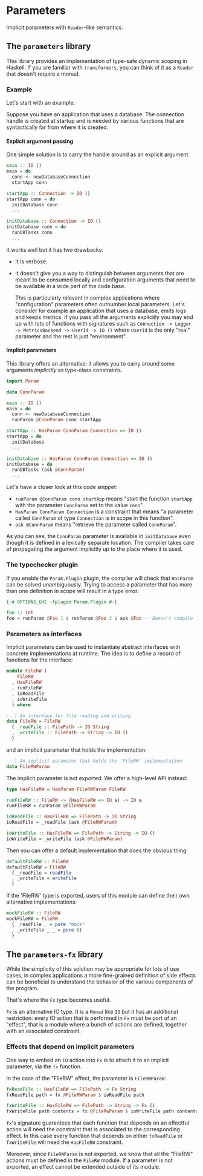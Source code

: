 # Parameters

Implicit parameters with `Reader`-like semantics.

## The `parameters` library

This library provides an implementation of type-safe dynamic scoping in Haskell.
If you are familiar with `transformers`, you can think of it as a `Reader` that doesn't require a monad.

### Example

Let's start with an example.

Suppose you have an application that uses a database.
The connection handle is created at startup and is needed by various functions that are syntactically far from where it is created.

#### Explicit argument passing

One simple solution is to carry the handle around as an explicit argument.

```Haskell
main :: IO ()
main = do
  conn <- newDatabaseConnection
  startApp conn

startApp :: Connection -> IO ()
startApp conn = do
  initDatabase conn
  ...

initDatabase :: Connection -> IO ()
initDatabase conn = do
  runDBTasks conn
  ...
```

It works well but it has two drawbacks:
- It is verbose.
- It doesn't give you a way to distinguish between arguments that are meant to be consumed locally and configuration arguments that need to be available in a wide part of the code base.
  
  This is particularly relevant in complex applications where "configuration" parameters often outnumber local parameters. Let's consider for example an application that uses a database, emits logs and keeps metrics. If you pass all the arguments explicitly you may end up with lots of functions with signatures such as `Connection -> Logger -> MetricsBackend -> UserId -> IO ()` where `UserId` is the only "real" parameter and the rest is just "environment".

#### Implicit parameters

This library offers an alternative: it allows you to carry around some arguments *implicitly* as type-class constraints.

```Haskell
import Param

data ConnParam

main :: IO ()
main = do
  conn <- newDatabaseConnection
  runParam @ConnParam conn startApp

startApp :: HasParam ConnParam Connection => IO ()
startApp = do
  initDatabase
  ...

initDatabase :: HasParam ConnParam Connection => IO ()
initDatabase = do
  runDBTasks (ask @ConnParam)
  ...
```

Let's have a closer look at this code snippet:

- `runParam @ConnParam conn startApp` means "start the function `startApp` with the parameter `ConnParam` set to the value `conn`".
- `HasParam ConnParam Connection` is a constraint that means "a parameter called `ConnParam` of type `Connection` is in scope in this function".
- `ask @ConnParam` means "retrieve the parameter called `ConnParam`".

As you can see, the `ConnParam` parameter is available in `initDatabase` even though it is defined in a lexically separate location.
The compiler takes care of propagating the argument implicitly up to the place where it is used.

### The typechecker plugin

If you enable the `Param.Plugin` plugin, the compiler will check that `HasParam` can be solved unambiguously.
Trying to access a parameter that has more than one definition in scope will result in a type error.

```Haskell
{-# OPTIONS_GHC -fplugin Param.Plugin #-}

foo :: Int
foo = runParam @Foo 1 $ runParam @Foo 2 $ ask @Foo -- Doesn't compile
```

### Parameters as interfaces

Implicit parameters can be used to instantiate abstract interfaces with concrete implementations at runtime.
The idea is to define a record of functions for the interface:

```Haskell
module FileRW (
    FileRW
  , HasFileRW
  , runFileRW
  , ioReadFile
  , ioWriteFile
  ) where

-- | An interface for file reading and writing
data FileRW = FileRW
  { _readFile :: FilePath -> IO String
  , _writeFile :: FilePath -> String -> IO ()
  }
```

and an implicit parameter that holds the implementation:

```Haskell
-- | An implicit parameter that holds the 'FileRW' implementation
data FileRWParam
```

The implicit parameter is not exported. We offer a high-level API instead:

```Haskell
type HasFileRW = HasParam FileRWParam FileRW

runFileRW :: FileRW -> (HasFileRW => IO a) -> IO a
runFileRW = runParam @FileRWParam

ioReadFile :: HasFileRW => FilePath -> IO String
ioReadFile = _readFile (ask @FileRWParam)

ioWriteFile :: HasFileRW => FilePath -> String -> IO ()
ioWriteFile = _writeFile (ask @FileRWParam)
```

Then you can offer a default implementation that does the obvious thing:

```Haskell
defaultFileRW :: FileRW
defaultFileRW = FileRW
  { _readFile = readFile
  , _writeFile = writeFile
  }
```

If the 'FileRW' type is exported, users of this module can define their own alternative implementations:

```Haskell
mockFileRW :: FileRW
mockFileRW = FileRW
  { _readFile _ = pure "mock"
  , _writeFile _ _ = pure ()
  }
```

## The `parameters-fx` library

While the simplicity of this solution may be appropriate for lots of use cases,
in complex applications a more fine-grained definition of side effects can be beneficial to understand the behavior of the various components of the program.

That's where the `Fx` type becomes useful.

`Fx` is an alternative IO type.
It is a `Monad` like `IO` but it has an additional restriction:
every IO action that is performed in `Fx` must be part of an "effect",
that is a module where a bunch of actions are defined, together with an associated constraint.

### Effects that depend on implicit parameters

One way to embed an `IO` action into `Fx` is to attach it to an implicit parameter, via the `fx` function.

In the case of the "FileRW" effect, the parameter is `FileRWParam`:

```Haskell
fxReadFile :: HasFileRW => FilePath -> Fx String
fxReadFile path = fx @FileRWParam $ ioReadFile path

fxWriteFile :: HasFileRW => FilePath -> String -> Fx ()
fxWriteFile path contents = fx @FileRwParam $ ioWriteFile path contents
```

`fx`'s signature guarantees that each function that depends on an effectful action will need the constraint
that is associated to the corresponding effect.
In this case every function that depends on either `fxReadFile` or `fxWriteFile` will need the `HasFileRW` constraint.

Moreover, since `FileRWParam` is not exported, we know that all the "FileRW" actions must be defined in the `FileRW` module.
If a parameter is not exported, an effect cannot be extended outside of its module.
